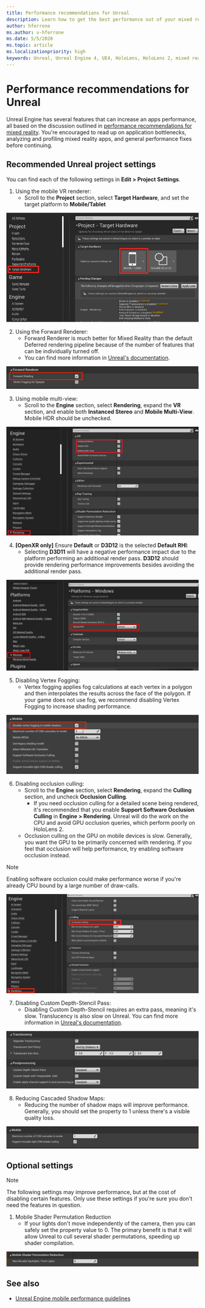 ```yaml
---
title: Performance recommendations for Unreal
description: Learn how to get the best performance out of your mixed reality apps with our recommended Unreal project settings.
author: hferrone
ms.author: v-hferrone
ms.date: 5/5/2020
ms.topic: article
ms.localizationpriority: high
keywords: Unreal, Unreal Engine 4, UE4, HoloLens, HoloLens 2, mixed reality, performance, optimization, settings, documentation
---
```


# Performance recommendations for Unreal

Unreal Engine has several features that can increase an apps performance, all based on the discussion outlined in [performance recommendations for mixed reality](../platform-capabilities-and-apis/understanding-performance-for-mixed-reality.md). You're encouraged to read up on application bottlenecks, analyzing and profiling mixed reality apps, and general performance fixes before continuing.

## Recommended Unreal project settings

You can find each of the following settings in **Edit > Project Settings**.

1. Using the mobile VR renderer:
    * Scroll to the **Project** section, select **Target Hardware**, and set the target platform to **Mobile/Tablet**

![Mobile target setting](images/unreal/performance-recommendations-img-01.png)

2. Using the Forward Renderer: 
    * Forward Renderer is much better for Mixed Reality than the default Deferred rendering pipeline because of the number of features that can be individually turned off. 
    * You can find more information in [Unreal's documentation](https://docs.unrealengine.com/Platforms/VR/DevelopVR/VRPerformance/index.html).

![Forward rendering](images/unreal/performance-recommendations-img-04.png)

3. Using mobile multi-view:
    * Scroll to the **Engine** section, select **Rendering**, expand the **VR** section, and enable both **Instanced Stereo** and **Mobile Multi-View**. Mobile HDR should be unchecked.

![VR rendering settings](images/unreal/performance-recommendations-img-03.png)

4. **[OpenXR only]** Ensure **Default** or **D3D12** is the selected **Default RHI**:
    * Selecting **D3D11** will have a negative performance impact due to the platform performing an additional render pass. **D3D12** should provide rendering performance improvements besides avoiding the additional render pass.

![Default RHI](images/unreal/performance-recommendations-img-09.png)

5. Disabling Vertex Fogging: 
    * Vertex fogging applies fog calculations at each vertex in a polygon and then interpolates the results across the face of the polygon. If your game does not use fog, we recommend disabling Vertex Fogging to increase shading performance.

![Vertex fogging options](images/unreal/performance-recommendations-img-05.png)

6. Disabling occlusion culling:
    * Scroll to the **Engine** section, select **Rendering**, expand the **Culling** section, and uncheck **Occlusion Culling**.
        + If you need occlusion culling for a detailed scene being rendered, it's recommended that you enable **Support Software Occlusion Culling** in **Engine > Rendering**. Unreal will do the work on the CPU and avoid GPU occlusion queries, which perform poorly on HoloLens 2.
    * Occlusion culling on the GPU on mobile devices is slow. Generally, you want the GPU to be primarily concerned with rendering. If you feel that occlusion will help performance, try enabling software occlusion instead. 

> [!NOTE]
> Enabling software occlusion could make performance worse if you're already CPU bound by a large number of draw-calls.

![Disable occlusion culling](images/unreal/performance-recommendations-img-02.png)

7. Disabling Custom Depth-Stencil Pass:
    * Disabling Custom Depth-Stencil requires an extra pass, meaning it's slow. Translucency is also slow on Unreal. You can find more information in [Unreal's documentation](https://docs.unrealengine.com/Engine/Performance/Guidelines/index.html).

![Depth stencil](images/unreal/performance-recommendations-img-06.png)

8. Reducing Cascaded Shadow Maps: 
    * Reducing the number of shadow maps will improve performance. Generally, you should set the property to 1 unless there's a visible quality loss. 

![Cascaded shadow maps](images/unreal/performance-recommendations-img-07.png)

## Optional settings

> [!NOTE]
> The following settings may improve performance, but at the cost of disabling certain features. Only use these settings if you're sure you don't need the features in question.

1. Mobile Shader Permutation Reduction
    * If your lights don't move independently of the camera, then you can safely set the property value to 0. The primary benefit is that it will allow Unreal to cull several shader permutations, speeding up shader compilation.

![Mobile shader permutation reduction](images/unreal/performance-recommendations-img-08.png)

## See also

* [Unreal Engine mobile performance guidelines]( https://docs.unrealengine.com/Platforms/Mobile/Performance/index.html)